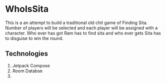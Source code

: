 # WhoIsSita


This is a an attempt to build a traditional old chit game of Finding Sita.
Number of players will be selected and each player will be assigned with a character. 
Who ever has got Ram has to find sita and who ever gets Sita has to disguise to win the round.

## Technologies
1. Jetpack Compose
2. Room Databse
3. 
